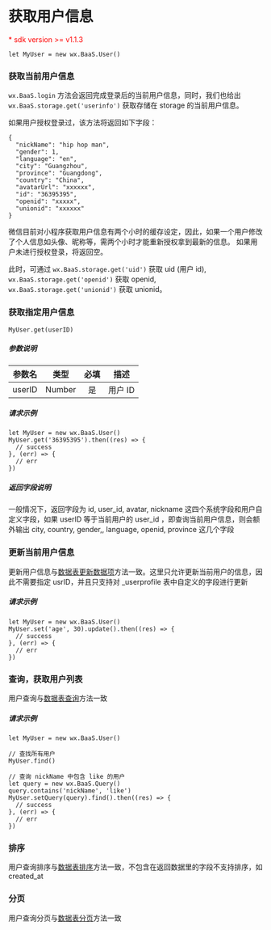 # 获取用户信息

<p style='color:red'>* sdk version >= v1.1.3</p>

`let MyUser = new wx.BaaS.User()`

### 获取当前用户信息

`wx.BaaS.login` 方法会返回完成登录后的当前用户信息，同时，我们也给出 `wx.BaaS.storage.get('userinfo')` 获取存储在 storage 的当前用户信息。

如果用户授权登录过，该方法将返回如下字段：

```
{
  "nickName": "hip hop man",
  "gender": 1,
  "language": "en",
  "city": "Guangzhou",
  "province": "Guangdong",
  "country": "China",
  "avatarUrl": "xxxxxx",
  "id": "36395395",
  "openid": "xxxxx",
  "unionid": "xxxxxx"
}
```

微信目前对小程序获取用户信息有两个小时的缓存设定，因此，如果一个用户修改了个人信息如头像、昵称等，需两个小时才能重新授权拿到最新的信息。
如果用户未进行授权登录，将返回空。

此时，可通过 `wx.BaaS.storage.get('uid')` 获取 uid (用户 id), `wx.BaaS.storage.get('openid')` 获取 openid, `wx.BaaS.storage.get('unionid')` 获取 unionid。

### 获取指定用户信息

`MyUser.get(userID)`

##### 参数说明

| 参数名  |  类型   |  必填  |   描述  |
| :---:  | :----: | :----: | :----: |
| userID | Number |   是   | 用户 ID |

##### 请求示例

```
let MyUser = new wx.BaaS.User()
MyUser.get('36395395').then((res) => {
  // success
}, (err) => {
  // err
})
```

##### 返回字段说明

一般情况下，返回字段为 id, user_id, avatar, nickname 这四个系统字段和用户自定义字段，如果 userID 等于当前用户的 user_id ，即查询当前用户信息，则会额外输出 city, country, gender,, language, openid, province 这几个字段

### 更新当前用户信息

更新用户信息与[数据表更新数据项](../schema/update-record.md)方法一致。这里只允许更新当前用户的信息，因此不需要指定 usrID，并且只支持对 _userprofile 表中自定义的字段进行更新

##### 请求示例

```
let MyUser = new wx.BaaS.User()
MyUser.set('age', 30).update().then((res) => {
  // success
}, (err) => {
  // err
})
```

### 查询，获取用户列表

用户查询与[数据表查询](../schema/query.md)方法一致

##### 请求示例

```
let MyUser = new wx.BaaS.User()

// 查找所有用户
MyUser.find()

// 查询 nickName 中包含 like 的用户
let query = new wx.BaaS.Query()
query.contains('nickName', 'like')
MyUser.setQuery(query).find().then((res) => {
  // success
}, (err) => {
  // err
})
```

### 排序
用户查询排序与[数据表排序](../schema/limit-and-order.md)方法一致，不包含在返回数据里的字段不支持排序，如 created_at

### 分页
用户查询分页与[数据表分页](../schema/limit-and-order.md)方法一致